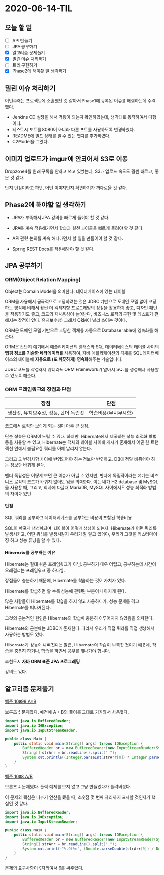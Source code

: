 # 2020-06-14-TIL

## 오늘 할 일

- [ ] API 만들기
- [ ] JPA 공부하기
- [x] 알고리즘 문제풀기
- [x] 밀린 이슈 처리하기
- [ ] 트리 구현하기
- [x] Phase2에 해야할 일 생각하기

## 밀린 이슈 처리하기

이번주에는 프로젝트에 소홀했던 것 같아서 Phase1에 등록된 이슈를 해결하는데 주력했다.

- Jenkins CD 설정을 해서 적용이 되는지 확인하였는데, 생각대로 동작하여서 다행이다.
- 테스트시 포트를 8080이 아니라 다른 포트를 사용하도록 변경하였다.
- README에 빌드 상태를 알 수 있는 뱃지를 추가하였다.
- C2Model을 그렸다.

## 이미지 업로드가 imgur에 안되어서 S3로 이동

Dropzone4를 원래 구독을 안하고 쓰고 있었는데, S3가 업로드 속도도 훨씬 빠르고, 좋은 것 같다.

단지 단점이라고 하면, 어떤 이미지인지 확인하기가 까다로울 것 같다.

## Phase2에 해야할 일 생각하기

- JPA가 부족해서 JPA 강의를 빠르게 들어야 할 것 같다.

- JPA를 계속 적용해가면서 학습과 실천 싸이클을 빠르게 돌려야 할 것 같다.
- API 관련 논의를 계속 해나가면서 할 일을 만들어야 할 것 같다.
- Spring REST Docs를 적용해봐야 할 것 같다.

## JPA 공부하기

### ORM(Object Relation Mapping)

Object는 Domain Model을 의미한다. 데이터베이스에 있는 테이블 

ORM을 사용해서 궁극적으로 코딩하려는 것은 JDBC 기반으로 도메인 모델 없이 코딩하는 방식에 비해서 훨씬 더 객체지향 프로그래밍의 장점을 활용하기 좋고, 디자인 패턴을 적용하기도 좋고, 코드의 재사용성이 늘어난다, 비즈니스 로직의 구현 및 테스트가 편해지는 장점이 있다.(유지보수성) 그래서 ORM이 널리 쓰이는 것이다.

ORM은 도메인 모델 기반으로 코딩한 객체를 자동으로 Database table에 영속화를 해준다.

ORM은 간단히 얘기해서 애플리케이션의 클래스와 SQL 데이터베이스의 테이블 사이의 **맵핑 정보를 기술한 메타데이터를** 사용하여, 자바 애플리케이션의 객체를 SQL 데이터베이스의 테이블에 **자동으로 (또 깨끗하게) 영속화**해주는 기술입니다.

JDBC 코드를 작성하지 않더라도 ORM Framework가 알아서 SQL을 생성해서 사용할 수 있도록 해준다.

### ORM 프레임워크의 장점과 단점

| 장점                                  | 단점                 |
| ------------------------------------- | -------------------- |
| 생산성, 유지보수성, 성능, 벤더 독립성 | 학습비용(무시무시함) |

코드에서 로직만 보이게 되는 것이 아주 큰 장점.

단순 성능은 ORM이 느릴 수 있다. 하지만, Hibernate에서 제공하는 성능 최적화 방법 등을 사용할 수 있고, Hibernate는 객체와 테이블 사이에 캐시가 존재해서 어떤 한 트랜잭션 안에서 불필요한 쿼리를 아예 날리지 않는다.

그리고 그 변경사항 사이에 반영되어야 하는 정보만 반영하고, DB에 정말 바뀌어야 하는 정보만 바뀌게 된다.

벤더 독립성은 어떻게 보면 큰 이슈가 아닐 수 있지만, 벤더에 독립적이라는 얘기는 비즈니스 로직의 코드가 바뀌지 않아도 됨을 의미한다. 이는 내가 H2 database 및 MySQL을 사용할 때, 그리고, 회사에 다닐때 MariaDB, MySQL 사이에서도 성능 최적화 방법의 차이가 있던

#### 단점

SQL 쿼리를 공부하고 데이터베이스를 공부하는 비용이 포함된 학습비용

SQL이 어떻게 생성이되며, 테이블이 어떻게 생성이 되는지, Hibernate가 어떤 쿼리를 발생시키고, 어떤 쿼리를 발생시킬지 우리가 잘 알고 있어야, 우리가 그것을 커스터마이징 하고 성능 튜닝을 할 수 있다.

#### Hibernate를 공부하는 이유

Hibernate는 절대 쉬운 프레임워크가 아님. 공부하기 매우 어렵고, 공부하는데 시간이 오래걸리는 프레임워크 중 하나임.

장점들이 충분하기 때문에, Hibernate를 학습하는 것이 가치가 있다.

Hibernate를 학습하면 할 수록 성능에 관련된 부분이 나아지게 된다.

많은 사람들이 Hibernate를 학습을 하지 않고 사용하다가, 성능 문제를 겪고 Hibernate를 떠나게된다.

그것의 근본적인 원인은 Hibernate의 학습이 충분히 이루어지지 않았음을 의미한다.

Hibernate의 근본에는 JDBC가 존재한다. 따라서 우리가 직접 쿼리를 직접 생성해서 사용하는 방법도 있다.

Hibernate가 성능이 나빠진다는 말은, Hibernate의 학습이 부족한 것이기 때문에, 학습을 충분히 하거나, 학습을 하면서 공부를 해나가야 합니다.

추천도서 **자바 ORM 표준 JPA 프로그래밍**

강의도 있다.

## 알고리즘 문제풀기

[백준 10998 A×B](https://www.acmicpc.net/problem/10998)

브론즈 5 문제였다. 예전에 A + B의 풀이를 그대로 가져와서 사용했다.

```java
import java.io.BufferedReader;
import java.io.IOException;
import java.io.InputStreamReader;

public class Main {
    public static void main(String[] args) throws IOException {
        BufferedReader br = new BufferedReader(new InputStreamReader(System.in));
        String[] strArr = br.readLine().split(" ");
        System.out.println((Integer.parseInt(strArr[0]) * Integer.parseInt(strArr[1])));
    }
}
```

[백준 1008 A/B](https://www.acmicpc.net/problem/1008)

브론즈 4 문제였다. 출력 예제를 보지 않고 그냥 만들었다가 틀려버렸다.

이 문제의 핵심은 나누기 연산을 했을 때, 소숫점 몇 번째 자리까지 표시할 것인지가 핵심인 것 같다.

```java
import java.io.BufferedReader;
import java.io.IOException;
import java.io.InputStreamReader;

public class Main {
    public static void main(String[] args) throws IOException {
        BufferedReader br = new BufferedReader(new InputStreamReader(System.in));
        String[] strArr = br.readLine().split(" ");
        System.out.printf("%.9f%n", (Double.parseDouble(strArr[0]) / Double.parseDouble(strArr[1])));
    }
}
```

문제의 요구사항이 9자리여서 9를 써주었다.

